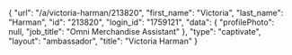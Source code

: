 {
    "url": "\/a\/victoria-harman\/213820",
    "first_name": "Victoria",
    "last_name": "Harman",
    "id": "213820",
    "login_id": "1759121",
    "data": {
        "profilePhoto": null,
        "job_title": "Omni Merchandise Assistant"
    },
    "type": "captivate",
    "layout": "ambassador",
    "title": "Victoria Harman"
}